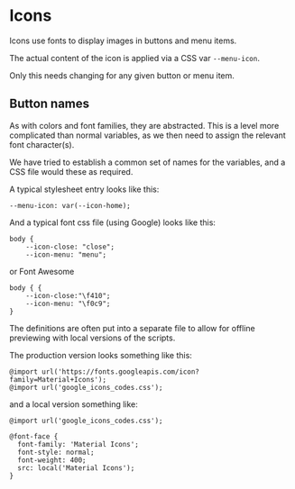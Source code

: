 # Icons

Icons use fonts to display images in buttons and menu items.

The actual content of the icon is applied via a CSS var `--menu-icon`.

Only this needs changing for any given button or menu item.

## Button names

As with colors and font families, they are abstracted. This is a level more complicated than normal variables, as we then need to assign the relevant font character(s).

We have tried to establish a common set of names for the variables, and a CSS file would these as required.

A typical stylesheet entry looks like this:

```
--menu-icon: var(--icon-home);
```

And a typical font css file (using Google) looks like this:

```
body {
	--icon-close: "close";
	--icon-menu: "menu";
```

or Font Awesome

```
body { {
	--icon-close:"\f410";
	--icon-menu: "\f0c9";  
}
```

The definitions are often put into a separate file to allow for offline previewing with local versions of the scripts.

The production version looks something like this:

```
@import url('https://fonts.googleapis.com/icon?family=Material+Icons');
@import url('google_icons_codes.css');
```

and a local version something like:

```
@import url('google_icons_codes.css');

@font-face {
  font-family: 'Material Icons';
  font-style: normal;
  font-weight: 400;
  src: local('Material Icons');
}
```






